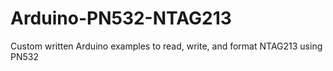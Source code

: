 # Arduino-PN532-NTAG213
Custom written Arduino examples to read, write, and format NTAG213 using PN532
